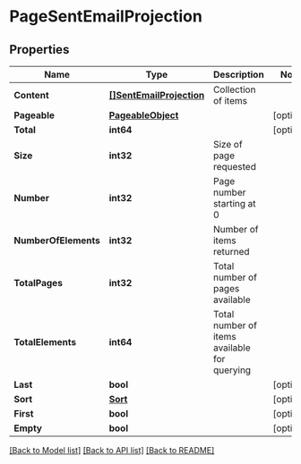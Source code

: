 # PageSentEmailProjection

## Properties

Name | Type | Description | Notes
------------ | ------------- | ------------- | -------------
**Content** | [**[]SentEmailProjection**](SentEmailProjection) | Collection of items | 
**Pageable** | [**PageableObject**](PageableObject) |  | [optional] 
**Total** | **int64** |  | [optional] 
**Size** | **int32** | Size of page requested | 
**Number** | **int32** | Page number starting at 0 | 
**NumberOfElements** | **int32** | Number of items returned | 
**TotalPages** | **int32** | Total number of pages available | 
**TotalElements** | **int64** | Total number of items available for querying | 
**Last** | **bool** |  | [optional] 
**Sort** | [**Sort**](Sort) |  | [optional] 
**First** | **bool** |  | [optional] 
**Empty** | **bool** |  | [optional] 

[[Back to Model list]](../README#documentation-for-models) [[Back to API list]](../README#documentation-for-api-endpoints) [[Back to README]](../README)


